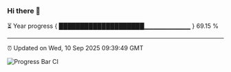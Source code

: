 ### Hi there 👋

⏳ Year progress { ████████████████████▁▁▁▁▁▁▁▁▁▁ } 69.15 %

---

⏰ Updated on Wed, 10 Sep 2025 09:39:49 GMT

![Progress Bar CI](https://github.com/IshwaranRudhara/GIT-ACTION/workflows/Progress%20Bar%20CI/badge.svg)
